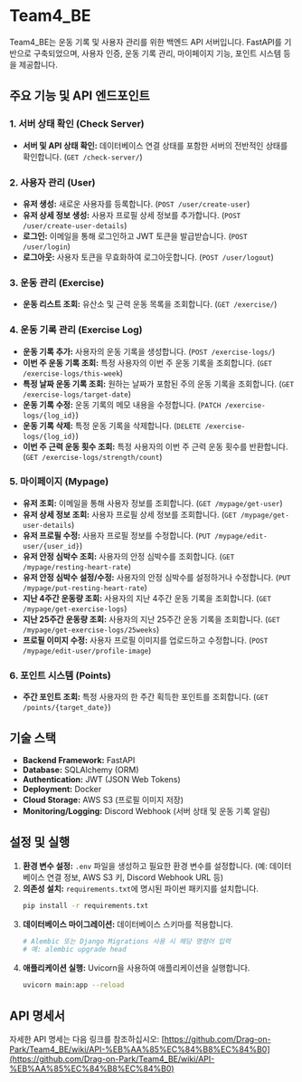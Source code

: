 # Team4_BE

Team4_BE는 운동 기록 및 사용자 관리를 위한 백엔드 API 서버입니다. FastAPI를 기반으로 구축되었으며, 사용자 인증, 운동 기록 관리, 마이페이지 기능, 포인트 시스템 등을 제공합니다.

## 주요 기능 및 API 엔드포인트

### 1. 서버 상태 확인 (Check Server)
- **서버 및 API 상태 확인:** 데이터베이스 연결 상태를 포함한 서버의 전반적인 상태를 확인합니다. (`GET /check-server/`)

### 2. 사용자 관리 (User)
- **유저 생성:** 새로운 사용자를 등록합니다. (`POST /user/create-user`)
- **유저 상세 정보 생성:** 사용자 프로필 상세 정보를 추가합니다. (`POST /user/create-user-details`)
- **로그인:** 이메일을 통해 로그인하고 JWT 토큰을 발급받습니다. (`POST /user/login`)
- **로그아웃:** 사용자 토큰을 무효화하여 로그아웃합니다. (`POST /user/logout`)

### 3. 운동 관리 (Exercise)
- **운동 리스트 조회:** 유산소 및 근력 운동 목록을 조회합니다. (`GET /exercise/`)

### 4. 운동 기록 관리 (Exercise Log)
- **운동 기록 추가:** 사용자의 운동 기록을 생성합니다. (`POST /exercise-logs/`)
- **이번 주 운동 기록 조회:** 특정 사용자의 이번 주 운동 기록을 조회합니다. (`GET /exercise-logs/this-week`)
- **특정 날짜 운동 기록 조회:** 원하는 날짜가 포함된 주의 운동 기록을 조회합니다. (`GET /exercise-logs/target-date`)
- **운동 기록 수정:** 운동 기록의 메모 내용을 수정합니다. (`PATCH /exercise-logs/{log_id}`)
- **운동 기록 삭제:** 특정 운동 기록을 삭제합니다. (`DELETE /exercise-logs/{log_id}`)
- **이번 주 근력 운동 횟수 조회:** 특정 사용자의 이번 주 근력 운동 횟수를 반환합니다. (`GET /exercise-logs/strength/count`)

### 5. 마이페이지 (Mypage)
- **유저 조회:** 이메일을 통해 사용자 정보를 조회합니다. (`GET /mypage/get-user`)
- **유저 상세 정보 조회:** 사용자 프로필 상세 정보를 조회합니다. (`GET /mypage/get-user-details`)
- **유저 프로필 수정:** 사용자 프로필 정보를 수정합니다. (`PUT /mypage/edit-user/{user_id}`)
- **유저 안정 심박수 조회:** 사용자의 안정 심박수를 조회합니다. (`GET /mypage/resting-heart-rate`)
- **유저 안정 심박수 설정/수정:** 사용자의 안정 심박수를 설정하거나 수정합니다. (`PUT /mypage/put-resting-heart-rate`)
- **지난 4주간 운동량 조회:** 사용자의 지난 4주간 운동 기록을 조회합니다. (`GET /mypage/get-exercise-logs`)
- **지난 25주간 운동량 조회:** 사용자의 지난 25주간 운동 기록을 조회합니다. (`GET /mypage/get-exercise-logs/25weeks`)
- **프로필 이미지 수정:** 사용자 프로필 이미지를 업로드하고 수정합니다. (`POST /mypage/edit-user/profile-image`)

### 6. 포인트 시스템 (Points)
- **주간 포인트 조회:** 특정 사용자의 한 주간 획득한 포인트를 조회합니다. (`GET /points/{target_date}`)

## 기술 스택
- **Backend Framework:** FastAPI
- **Database:** SQLAlchemy (ORM)
- **Authentication:** JWT (JSON Web Tokens)
- **Deployment:** Docker
- **Cloud Storage:** AWS S3 (프로필 이미지 저장)
- **Monitoring/Logging:** Discord Webhook (서버 상태 및 운동 기록 알림)

## 설정 및 실행

1.  **환경 변수 설정:** `.env` 파일을 생성하고 필요한 환경 변수를 설정합니다. (예: 데이터베이스 연결 정보, AWS S3 키, Discord Webhook URL 등)
2.  **의존성 설치:** `requirements.txt`에 명시된 파이썬 패키지를 설치합니다.
    ```bash
    pip install -r requirements.txt
    ```
3.  **데이터베이스 마이그레이션:** 데이터베이스 스키마를 적용합니다.
    ```bash
    # Alembic 또는 Django Migrations 사용 시 해당 명령어 입력
    # 예: alembic upgrade head
    ```
4.  **애플리케이션 실행:** Uvicorn을 사용하여 애플리케이션을 실행합니다.
    ```bash
    uvicorn main:app --reload
    ```

## API 명세서
자세한 API 명세는 다음 링크를 참조하십시오:
[https://github.com/Drag-on-Park/Team4_BE/wiki/API-%EB%AA%85%EC%84%B8%EC%84%B0](https://github.com/Drag-on-Park/Team4_BE/wiki/API-%EB%AA%85%EC%84%B8%EC%84%B0)
